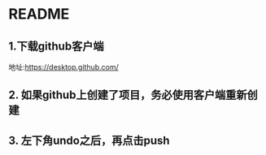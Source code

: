 # README

## 1.下载github客户端
地址:<https://desktop.github.com/>
## 2. 如果github上创建了项目，务必使用客户端重新创建
## 3. 左下角undo之后，再点击push
